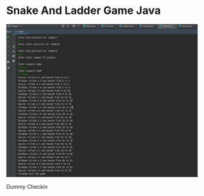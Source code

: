 # Snake And Ladder Game Java

![alt text](https://raw.githubusercontent.com/kuldeepmishra/mock-machine-coding-1/master/SnakeLadderGame/snake_and_ladder.png)

Dummy Checkin
